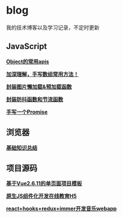 # blog
我的技术博客以及学习记录，不定时更新

## JavaScript
**[Object的常用apis](https://github.com/sanjings/Blog/issues/1)**  

**[加深理解，手写数组常用方法！](https://github.com/sanjings/Blog/issues/6)**  

**[封装图片懒加载&预加载函数](https://github.com/sanjings/Blog/issues/3)**  

**[封装防抖函数和节流函数](https://github.com/sanjings/Blog/issues/4)**

**[手写一个Promise](https://github.com/sanjings/blog/issues/5)**

## 浏览器
**[基础知识总结](https://github.com/sanjings/Blog/issues/2)**  

## 项目源码
**[基于Vue2.6.11的单页面项目模板](https://github.com/sanjings/vue2-spa-template)**  

**[原生JS组件化开发在线教育H5](https://github.com/sanjings/js-compontents-modules)**  

**[react+hooks+redux+immer开发音乐webapp](https://github.com/sanjings/react-hooks-music-h5)**  
